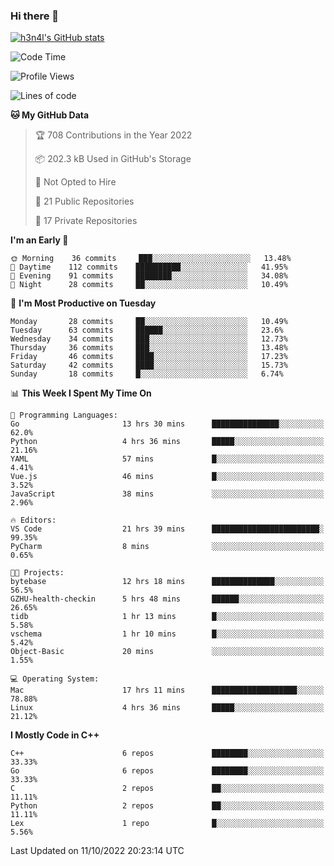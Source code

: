 ### Hi there 👋

[![h3n4l's GitHub stats](https://github-readme-stats.vercel.app/api?username=h3n4l&count_private=true&show_icons=true&theme=radical)](https://github.com/h3n4l/github-readme-stats)

<!--START_SECTION:waka-->
![Code Time](http://img.shields.io/badge/Code%20Time-742%20hrs%2010%20mins-blue)

![Profile Views](http://img.shields.io/badge/Profile%20Views-3-blue)

![Lines of code](https://img.shields.io/badge/From%20Hello%20World%20I%27ve%20Written-44%20Thousand%20lines%20of%20code-blue)

**🐱 My GitHub Data** 

> 🏆 708 Contributions in the Year 2022
 > 
> 📦 202.3 kB Used in GitHub's Storage 
 > 
> 🚫 Not Opted to Hire
 > 
> 📜 21 Public Repositories 
 > 
> 🔑 17 Private Repositories  
 > 
**I'm an Early 🐤** 

```text
🌞 Morning    36 commits     ███░░░░░░░░░░░░░░░░░░░░░░   13.48% 
🌆 Daytime    112 commits    ██████████░░░░░░░░░░░░░░░   41.95% 
🌃 Evening    91 commits     ████████░░░░░░░░░░░░░░░░░   34.08% 
🌙 Night      28 commits     ██░░░░░░░░░░░░░░░░░░░░░░░   10.49%

```
📅 **I'm Most Productive on Tuesday** 

```text
Monday       28 commits     ██░░░░░░░░░░░░░░░░░░░░░░░   10.49% 
Tuesday      63 commits     ██████░░░░░░░░░░░░░░░░░░░   23.6% 
Wednesday    34 commits     ███░░░░░░░░░░░░░░░░░░░░░░   12.73% 
Thursday     36 commits     ███░░░░░░░░░░░░░░░░░░░░░░   13.48% 
Friday       46 commits     ████░░░░░░░░░░░░░░░░░░░░░   17.23% 
Saturday     42 commits     ████░░░░░░░░░░░░░░░░░░░░░   15.73% 
Sunday       18 commits     █░░░░░░░░░░░░░░░░░░░░░░░░   6.74%

```


📊 **This Week I Spent My Time On** 

```text
💬 Programming Languages: 
Go                       13 hrs 30 mins      ███████████████░░░░░░░░░░   62.0% 
Python                   4 hrs 36 mins       █████░░░░░░░░░░░░░░░░░░░░   21.16% 
YAML                     57 mins             █░░░░░░░░░░░░░░░░░░░░░░░░   4.41% 
Vue.js                   46 mins             █░░░░░░░░░░░░░░░░░░░░░░░░   3.52% 
JavaScript               38 mins             ░░░░░░░░░░░░░░░░░░░░░░░░░   2.96%

🔥 Editors: 
VS Code                  21 hrs 39 mins      ████████████████████████░   99.35% 
PyCharm                  8 mins              ░░░░░░░░░░░░░░░░░░░░░░░░░   0.65%

🐱‍💻 Projects: 
bytebase                 12 hrs 18 mins      ██████████████░░░░░░░░░░░   56.5% 
GZHU-health-checkin      5 hrs 48 mins       ██████░░░░░░░░░░░░░░░░░░░   26.65% 
tidb                     1 hr 13 mins        █░░░░░░░░░░░░░░░░░░░░░░░░   5.58% 
vschema                  1 hr 10 mins        █░░░░░░░░░░░░░░░░░░░░░░░░   5.42% 
Object-Basic             20 mins             ░░░░░░░░░░░░░░░░░░░░░░░░░   1.55%

💻 Operating System: 
Mac                      17 hrs 11 mins      ███████████████████░░░░░░   78.88% 
Linux                    4 hrs 36 mins       █████░░░░░░░░░░░░░░░░░░░░   21.12%

```

**I Mostly Code in C++** 

```text
C++                      6 repos             ████████░░░░░░░░░░░░░░░░░   33.33% 
Go                       6 repos             ████████░░░░░░░░░░░░░░░░░   33.33% 
C                        2 repos             ██░░░░░░░░░░░░░░░░░░░░░░░   11.11% 
Python                   2 repos             ██░░░░░░░░░░░░░░░░░░░░░░░   11.11% 
Lex                      1 repo              █░░░░░░░░░░░░░░░░░░░░░░░░   5.56%

```



 Last Updated on 11/10/2022 20:23:14 UTC
<!--END_SECTION:waka-->

